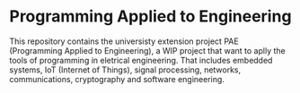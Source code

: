 # Programming Applied to Engineering
This repository contains the universisty extension project PAE (Programming Applied to Engineering), a WIP project that want to aplly the tools of programming in eletrical engineering. That includes embedded systems, IoT (Internet of Things), signal processing, networks, communications, cryptography and software engineering.
